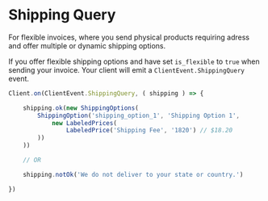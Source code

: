 # Shipping Query

For flexible invoices, where you send physical products requiring adress and offer multiple or dynamic shipping options.

If you offer flexible shipping options and have set `is_flexible` to `true` when sending your invoice. Your client will emit a `ClientEvent.ShippingQuery` event.

```ts
Client.on(ClientEvent.ShippingQuery, ( shipping ) => {

    shipping.ok(new ShippingOptions(
        ShippingOption('shipping_option_1', 'Shipping Option 1',
            new LabeledPrices(
                LabeledPrice('Shipping Fee', '1820') // $18.20
        ))
    ))

    // OR

    shipping.notOk('We do not deliver to your state or country.')

})
```